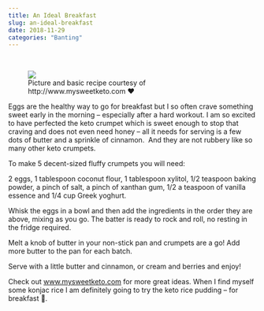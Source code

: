 ```yaml
---
title: An Ideal Breakfast
slug: an-ideal-breakfast
date: 2018-11-29
categories: "Banting"
---
```


<p> </p>
<p></p><figure><img src="https://res.cloudinary.com/dy6grlu8z/image/upload/v1558841535/xtkxgtxsdu47ddhplpa5.jpg"/><figcaption>Picture and basic recipe courtesy of http://www.mysweetketo.com ❤️</figcaption></figure><p></p>
<p>Eggs are the healthy way to go for breakfast but I so often crave something sweet early in the morning – especially after a hard workout. I am so excited to have perfected the keto crumpet which is sweet enough to stop that craving and does not even need honey – all it needs for serving is a few dots of butter and a sprinkle of cinnamon.  And they are not rubbery like so many other keto crumpets.</p>
<p>To make 5 decent-sized fluffy crumpets you will need:</p>
<p>2 eggs, 1 tablespoon coconut flour, 1 tablespoon xylitol, 1/2 teaspoon baking powder, a pinch of salt, a pinch of xanthan gum, 1/2 a teaspoon of vanilla essence and 1/4 cup Greek yoghurt.</p>
<p>Whisk the eggs in a bowl and then add the ingredients in the order they are above, mixing as you go. The batter is ready to rock and roll, no resting in the fridge required.</p>
<p>Melt a knob of butter in your non-stick pan and crumpets are a go! Add more butter to the pan for each batch.</p>
<p>Serve with a little butter and cinnamon, or cream and berries and enjoy!</p>
<p>Check out <a href="https://www.mysweetketo.com">www.mysweetketo.com</a> for more great ideas. When I find myself some konjac rice I am definitely going to try the keto rice pudding – for breakfast 🤣.</p>
<p> </p>









